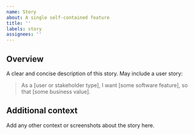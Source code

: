 ```yaml
---
name: Story
about: A single self-contained feature
title: ''
labels: story
assignees: ''
---
```


## Overview

A clear and concise description of this story. May include a user story:

> As a [user or stakeholder type],
> I want [some software feature],
> so that [some business value].

## Additional context

Add any other context or screenshots about the story here.
